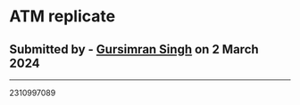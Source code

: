 # ATM replicate
## Submitted by - [Gursimran Singh](https://github.com/gursimrxn) on 2 March 2024
--------------------------------
2310997089
